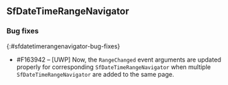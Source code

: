 ## SfDateTimeRangeNavigator

### Bug fixes
{:#sfdatetimerangenavigator-bug-fixes}

* \#F163942 – [UWP] Now, the `RangeChanged` event arguments are updated properly for corresponding `SfDateTimeRangeNavigator` when multiple `SfDateTimeRangeNavigator` are added to the same page.
